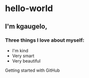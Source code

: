 # hello-world
## I'm kgaugelo,
### Three things I love about myself:
- I'm kind
- Very smart
- Very beautiful 
  
Getting started with GitHub
